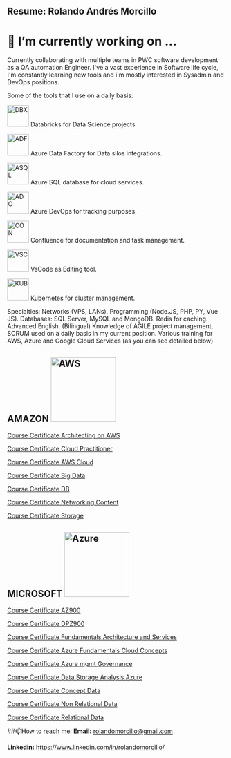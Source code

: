 ## Resume: Rolando Andrés Morcillo 

# 🔭 I’m currently working on ...

Currently collaborating with multiple teams in PWC software development as a QA automation Engineer. I've a vast experience in Software life cycle, I'm constantly learning new tools and i'm mostly interested in Sysadmin and DevOps positions.

Some of the tools that I use on a daily basis:

<img src="https://upload.wikimedia.org/wikipedia/commons/6/63/Databricks_Logo.png" alt="DBX" width="50"/>  Databricks for Data Science projects.

<img src="https://miro.medium.com/v2/resize:fit:750/format:webp/0*IOGNRnuhopjfGQzl.png" alt="ADF" width="50"/>  Azure Data Factory for Data silos integrations.

<img src="https://encrypted-tbn0.gstatic.com/images?q=tbn:ANd9GcRcugvlcpvyZzGN8vxgKxyfkG23EHtf6dLV9jzYxA6mter_tkJiDMCkPakPJLc6N2J_cfY&usqp=CAU" alt="ASQL" width="50"/>  Azure SQL database for cloud services.

<img src="https://miro.medium.com/v2/resize:fit:800/1*8orwInnxqPRhrcKf9aOo9Q.png" alt="ADO" width="50"/>  Azure DevOps for tracking purposes.

<img src="https://encrypted-tbn0.gstatic.com/images?q=tbn:ANd9GcQLqE26lYDDtzXWlLtf-4a7pBEIEqcjkN3cwctWYjm38xIQuW3U0dmiFSYQ-OiEmEEPKMI&usqp=CAU" alt="CON" width="50"/>  Confluence for documentation and task management.

<img src="https://encrypted-tbn0.gstatic.com/images?q=tbn:ANd9GcQeD8zT_fQg01sUVft4rGb1ap7nWJ9CDWHYlPgitsVhfRFUK-F5RSnJvBcxn1lgSPHsgHU&usqp=CAU" alt="VSC" width="50"/>  VsCode as Editing tool.

<img src="https://miro.medium.com/v2/resize:fit:600/1*Pbb5rmrwh-eAFWXd8ws79A.png" alt="KUB" width="50"/>  Kubernetes for cluster management.


Specialties: Networks (VPS, LANs), Programming (Node.JS, PHP, PY, Vue JS). Databases: SQL Server, MySQL and MongoDB. Redis for caching.
Advanced English. (Bilingual) 
Knowledge of AGILE project management, SCRUM used on a daily basis in my current position.
Various training for AWS, Azure and Google Cloud Services (as you can see detailed below)

## AMAZON  <img src="https://www.asesora2.cl/servicios/img/cms/Partners/Amazon-Web-Services-AWS-Logo.png" alt="AWS" width="150"/>



[Course Certificate Architecting on AWS](./courses_development/Amazon/architecting_on_AWS.pdf)

[Course Certificate Cloud Practitioner](./courses_development/Amazon/AWS-Cloud_Practitioner.pdf)

[Course Certificate AWS Cloud](./courses_development/Amazon/diploma-aws-cloud-practico.pdf)

[Course Certificate Big Data](./courses_development/Amazon/diploma-big-data.pdf)

[Course Certificate DB](./courses_development/Amazon/diploma-db-aws.pdf)

[Course Certificate Networking Content](./courses_development/Amazon/diploma-networking-content.pdf)

[Course Certificate Storage](./courses_development/Amazon/diploma-storage-aws.pdf)



## MICROSOFT  <img src="https://spacecloudec.com/wp-content/uploads/2024/02/azure.png" alt="Azure" width="150"/>


[Course Certificate AZ900](./courses_development/microsoft/Certificado_AZ900.pdf)

[Course Certificate DPZ900](./courses_development/microsoft/DP_900.pdf)

[Course Certificate Fundamentals Architecture and Services](./courses_development/microsoft/Microsoft_azure_fundamentals_architecture_and_Services.pdf)

[Course Certificate Azure Fundamentals Cloud Concepts](./courses_development/microsoft/Microsoft_azure_fundamentals_cloud_concepts.pdf)

[Course Certificate Azure mgmt Governance](./courses_development/microsoft/Microsoft_Azure_mgmt_governance.pdf)

[Course Certificate Data Storage Analysis Azure](./courses_development/microsoft/Microsoft_Learn_analisis_almacenamiento_datos_Azure.pdf)

[Course Certificate Concept Data](./courses_development/microsoft/Microsoft_Learn_concept_Data.pdf)

[Course Certificate Non Relational Data](./courses_development/microsoft/Microsoft_Learn_datos_no_Relacionales.pdf)

[Course Certificate Relational Data](./courses_development/microsoft/Microsoft_Learn_datos_relacionales.pdf)



##📫How to reach me:
**Email:** rolandomorcillo@gmail.com

**Linkedin:** https://www.linkedin.com/in/rolandomorcillo/

<!--
**Rolando-m/Rolando-m** is a ✨ _special_ ✨ repository because its `README.md` (this file) appears on your GitHub profile.

Here are some ideas to get you started:

- 🔭 I’m currently working on ...
- 🌱 I’m currently learning ...
- 👯 I’m looking to collaborate on ...
- 🤔 I’m looking for help with ...
- 💬 Ask me about ...
- 📫 How to reach me: ...
- 😄 Pronouns: ...
- ⚡ Fun fact: ...
-->
